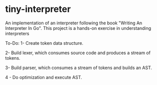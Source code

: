 # tiny-interpreter
An implementation of an interpreter following the book "Writing An Interpreter In Go". This project is a hands-on exercise in understanding interpreters

To-Do:
1- Create token data structure.

2- Build lexer, which consumes source code and produces a stream of tokens.

3- Build parser, which consumes a stream of tokens and builds an AST.

4 - Do optimization and execute AST.